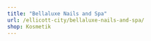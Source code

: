 ```yaml
---
title: "Bellaluxe Nails and Spa"
url: /ellicott-city/bellaluxe-nails-and-spa/
shop: Kosmetik
---
```

